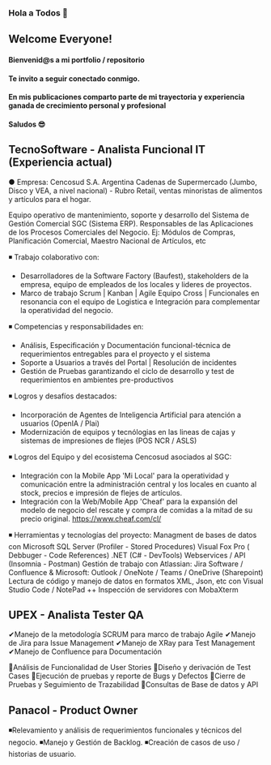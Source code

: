### Hola a Todos 👋 
## Welcome Everyone!

#### Bienvenid@s a mi portfolio / repositorio
#### Te invito a seguir conectado conmigo.

#### En mis publicaciones comparto parte de mi trayectoria y experiencia ganada de crecimiento personal y profesional
#### Saludos 😎

## TecnoSoftware - Analista Funcional IT (Experiencia actual)

● Empresa: Cencosud S.A. Argentina
Cadenas de Supermercado (Jumbo, Disco y VEA, a nivel nacional) - Rubro Retail, ventas minoristas de alimentos y artículos para el hogar.

Equipo operativo de mantenimiento, soporte y desarrollo del Sistema de Gestión Comercial SGC (Sistema ERP). Responsables de las Aplicaciones de los Procesos Comerciales del Negocio. Ej: Módulos de Compras, Planificación Comercial, Maestro Nacional de Artículos, etc

 ◾️ Trabajo colaborativo con:
 - Desarrolladores de la Software Factory (Baufest), stakeholders de la empresa, equipo de 
 empleados de los locales y lideres de proyectos.
 - Marco de trabajo Scrum | Kanban | Agile
 Equipo Cross | Funcionales en resonancia con el equipo de Logistica e Integración para 
 complementar la operatividad del negocio. 

 ◾️ Competencias y responsabilidades en: 
- Análisis, Especificación y Documentación funcional-técnica de requerimientos entregables para el proyecto y el sistema 
- Soporte a Usuarios a través del Portal | Resolución de incidentes
- Gestión de Pruebas garantizando el ciclo de desarrollo y test de requerimientos en ambientes pre-productivos

 ◾️ Logros y desafíos destacados: 
- Incorporación de Agentes de Inteligencia Artificial para atención a usuarios (OpenIA / Plai)
- Modernización de equipos y tecnólogias en las lineas de cajas y sistemas de impresiones de flejes (POS NCR / ASLS)

 ◾️ Logros del Equipo y del ecosistema Cencosud asociados al SGC: 
- Integración con la Mobile App 'Mi Local' para la operatividad y comunicación entre la administración central y los locales en cuanto al stock, precios e impresión de flejes de artículos.
- Integración con la Web/Mobile App 'Cheaf' para la expansión del modelo de negocio del rescate y compra de comidas a la mitad de su precio original. https://www.cheaf.com/cl/

 ◾️ Herramientas y tecnologías del proyecto:
Managment de bases de datos con Microsoft SQL Server (Profiler - Stored Procedures) 
Visual Fox Pro ( Debbuger - Code References)
.NET (C# - DevTools)
Webservices / API (Insomnia - Postman)
Gestión de trabajo con Atlassian: Jira Software / Confluence & Microsoft: Outlook / OneNote / Teams / OneDrive (Sharepoint)
Lectura de código y manejo de datos en formatos XML, Json, etc con Visual Studio Code / NotePad ++
Inspección de servidores con MobaXterm

## UPEX - Analista Tester QA

✔Manejo de la metodología SCRUM para marco de trabajo Agile
✔Manejo de Jira para Issue Management
✔Manejo de XRay para Test Management
✔Manejo de Confluence para Documentación

🔹Análisis de Funcionalidad de User Stories
🔹Diseño y derivación de Test Cases
🔹Ejecución de pruebas y reporte de Bugs y Defectos
🔹Cierre de Pruebas y Seguimiento de Trazabilidad
🔹Consultas de Base de datos y API

##  Panacol - Product Owner

◾️Relevamiento y análisis de requerimientos funcionales y técnicos del negocio.
◾️Manejo y Gestión de Backlog.
◾️Creación de casos de uso / historias de usuario.
